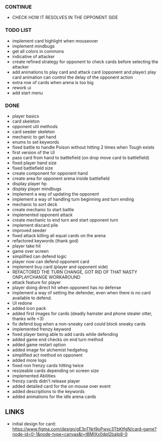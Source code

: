 
### CONTINUE
- CHECK HOW IT RESOLVES IN THE OPPONENT SIDE 

### TODO LIST
- implement card highlight when mouseover
- implement mindbugs
- get all colors in commons 
- indicative of attacker
- create refined strategy for opponent to check cards before selecting the attacker 
- add animations to play card and attack card (opponent and player) play card animation can control the delay of the opponent action
- extra row of cards when arena is too big
- rework ui
- add start menu

###  DONE
- player basics
- card skeleton
- opponent util methods 
- card seeder skeleton
- mechanic to get hand
- enums to set keywords
- fixed battle to handle Poison without hitting 2 times when Tough exists
- first version of the UI
- pass card from hand to battlefield (on drop move card to battlefield) 
- fixed player hand size
- fixed battlefield size
- create component for opponent hand
- create area for opponent arena inside battlefield
- display player hp
- display player mindbugs
- implement a way of updating the opponent
- implement a way of handling turn beginning and turn ending
- mechanic to sort deck 
- create mechanic to start battle
- implemented opponent attack 
- create mechanic to end turn and start opponent turn
- implement discard pile
- improved seeder
- fixed attack killing all equal cards on the arena
- refactored keywords (thank god)
- player take hit
- game over screen
- simplified can defend logic
- player now can defend opponent card
- implement buy card (player and opponent side)
- REFACTORED THE TURN CHANGE, GOT RID OF THAT NASTY ONPLAYCHANGE WORKAROUND 
- attack feature for player
- player doing direct hit when opponent has no defense
- implement a way of setting the defender, even when there is no card available to defend.
- UI redone
- added icon pack
- added first images for cards (deadly hamster and phone stealer otter, thanks wife <3)
- fix defend bug when a non-sneaky card could block sneaky cards
- implemented frenzy keyword
- fixed player being able to add cards while defending
- added game end checks on end turn method
- added game restart option
- added image for alchemist hedgehog
- simplified act method on opponent 
- added more logs
- fixed non frenzy cards hitting twice
- resizeable cards depending on screen size
- implemented Abilities
- frenzy cards didn't release player
- added detailed card for the on mouse over event 
- added descriptions to the keywords
- added animations for the idle arena cards

## LINKS 
- initial design for card: https://www.figma.com/design/gE3nTNrI9oPwxc3TbKtfgN/card-game?node-id=0-1&node-type=canvas&t=tBMIXx0dpl2balp8-0